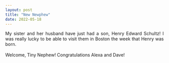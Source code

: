 ```yaml
---
layout: post
title: "New Newphew"
date: 2022-05-18
---
```


<p align="justify">
	My sister and her husband have just had a son, Henry Edward Schultz! 
  I was really lucky to be able to visit them in Boston the week that Henry was born. 
  <br/>
  <br/>
  Welcome, Tiny Nephew! Congratulations Alexa and Dave!
  <br/>
  <br/>
</p>
 
<p>
 <br/>
 <br/>
</p>
